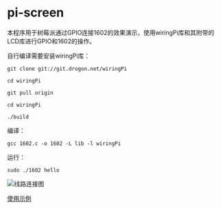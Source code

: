 pi-screen
=========

本程序用于树莓派通过GPIO连接1602的效果演示，使用wiringPi库和其附带的LCD库进行GPIO和1602的操作。

自行编译需要安装wiringPi库：

    git clone git://git.drogon.net/wiringPi
    
    cd wiringPi 
    
    git pull origin 
    
    cd wiringPi 
    
    ./build 

编译：

    gcc 1602.c -o 1602 -L lib -l wiringPi

运行：

    sudo ./1602 hello
    
![线路连接图](https://github.com/qtsharp/pi-screen/blob/master/lcd8_bb.png)

[使用示例](https://github.com/qtsharp/pi-screen/blob/master/1602.c)
